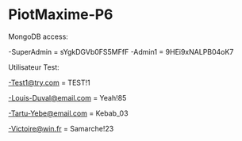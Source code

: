 # PiotMaxime-P6

MongoDB access:

-SuperAdmin = sYgkDGVb0FS5MFfF
-Admin1 = 9HEi9xNALPB04oK7

Utilisateur Test: 

-Test1@try.com = TEST!1

-Louis-Duval@email.com = Yeah!85

-Tartu-Yebe@email.com = Kebab_03

-Victoire@win.fr = Samarche!23